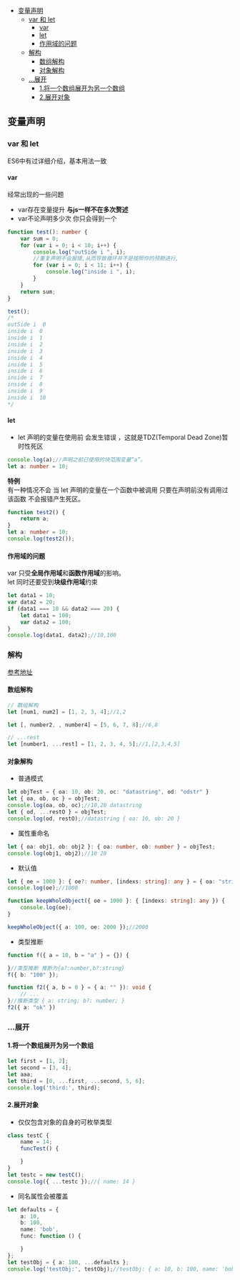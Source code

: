 <!-- TOC -->

- [变量声明](#变量声明)
    - [var 和 let](#var-和-let)
        - [var](#var)
        - [let](#let)
        - [作用域的问题](#作用域的问题)
    - [解构](#解构)
        - [数组解构](#数组解构)
        - [对象解构](#对象解构)
    - [...展开](#展开)
        - [1.将一个数组展开为另一个数组](#1将一个数组展开为另一个数组)
        - [2.展开对象](#2展开对象)

<!-- /TOC -->
## 变量声明

### var 和 let
ES6中有过详细介绍，基本用法一致
#### var
经常出现的一些问题
* var存在变量提升 **与js一样不在多次赘述**
* var不论声明多少次 你只会得到一个
```ts
function test(): number {
    var sum = 0;
    for (var i = 0; i < 10; i++) {
        console.log("outSide i ", i);
        //重复声明不会报错,从而导致循环并不是按照你的预期进行,
        for (var i = 0; i < 11; i++) {
            console.log("inside i ", i);
        }
    }
    return sum;
}

test();
/*
outSide i  0
inside i  0
inside i  1
inside i  2
inside i  3
inside i  4
inside i  5
inside i  6
inside i  7
inside i  8
inside i  9
inside i  10
*/
```
#### let
* let 声明的变量在使用前 会发生错误 ，这就是TDZ(Temporal Dead Zone)暂时性死区
```ts
console.log(a);//声明之前已使用的块范围变量“a”。
let a: number = 10;
```
**特例**  
有一种情况不会 当 let 声明的变量在一个函数中被调用 只要在声明前没有调用过该函数 不会报错产生死区。
```ts
function test2() {
    return a;
}
let a: number = 10;
console.log(test2());
```

#### 作用域的问题
var 只受**全局作用域**和**函数作用域**的影响。  
let 同时还要受到**块级作用域**约束
```ts
let data1 = 10;
var data2 = 20;
if (data1 === 10 && data2 === 20) {
    let data1 = 100;
    var data2 = 100;
}
console.log(data1, data2);//10,100
```

### 解构
[参考地址](https://developer.mozilla.org/en-US/docs/Web/JavaScript/Reference/Operators/Destructuring_assignment)
#### 数组解构
```ts
// 数组解构
let [num1, num2] = [1, 2, 3, 4];//1,2

let [, number2, , number4] = [5, 6, 7, 8];//6,8

// ...rest
let [number1, ...rest] = [1, 2, 3, 4, 5];//1,[2,3,4,5]
```

#### 对象解构
* 普通模式
```ts
let objTest = { oa: 10, ob: 20, oc: "datastring", od: "odstr" }
let { oa, ob, oc } = objTest;
console.log(oa, ob, oc);//10,20 datastring
let { od, ...restO } = objTest;
console.log(od, restO);//datastring { oa: 10, ob: 20 }
```
* 属性重命名  

```ts
let { oa: obj1, ob: obj2 }: { oa: number, ob: number } = objTest;
console.log(obj1, obj2);//10 20
```

* 默认值
```ts
let { oe = 1000 }: { oe?: number, [indexs: string]: any } = { oa: "stringa" };
console.log(oe);//1000

function keepWholeObject({ oe = 1000 }: { [indexs: string]: any }) {
    console.log(oe);
}

keepWholeObject({ a: 100, oe: 2000 });//2000
```

* 类型推断
```ts
function f({ a = 10, b = "a" } = {}) {

}//类型推断 推断为{a?:number,b?:string}
f({ b: "100" });

function f2({ a, b = 0 } = { a: "" }): void {
    // ...
}//推断类型 { a: string; b?: number; }
f2({ a: "ok" })
```
### ...展开
#### 1.将一个数组展开为另一个数组
```ts
let first = [1, 2];
let second = [3, 4];
let aaa;
let third = [0, ...first, ...second, 5, 6];
console.log('third:', third);
```
#### 2.展开对象
* 仅仅包含对象的自身的可枚举类型
```ts
class testC {
    name = 14;
    funcTest() {

    }
}
let testc = new testC();
console.log({ ...testc });//{ name: 14 }
```

* 同名属性会被覆盖
```ts
let defaults = {
    a: 10,
    b: 100,
    name: 'bob',
    func: function () {

    }
};
let testObj = { a: 100, ...defaults };
console.log('testObj:', testObj);//testObj: { a: 10, b: 100, name: 'bob', func: [Function: func] }
```









